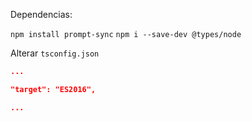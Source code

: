 Dependencias:

```npm install prompt-sync```
```npm i --save-dev @types/node ```

Alterar ```tsconfig.json``` 

```json
...

"target": "ES2016", 

...
```